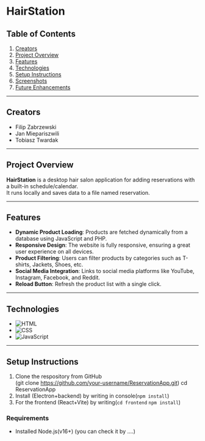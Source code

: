 


# HairStation

## Table of Contents
1. [Creators](#creators)
2. [Project Overview](#project-overview)
3. [Features](#features)
4. [Technologies](#technologies)
5. [Setup Instructions](#setup-instructions)
6. [Screenshots](#screenshots)
7. [Future Enhancements](#future-enhancements)

---

## Creators
- Filip Zabrzewski<br>
- Jan Miepariszwili<br>
- Tobiasz Twardak

---

## Project Overview
**HairStation** is a desktop hair salon application for adding reservations with a built-in schedule/calendar. <br>
It runs locally and saves data to a file named reservation.

---

## Features
- **Dynamic Product Loading**: Products are fetched dynamically from a database using JavaScript and PHP.
- **Responsive Design**: The website is fully responsive, ensuring a great user experience on all devices.
- **Product Filtering**: Users can filter products by categories such as T-shirts, Jackets, Shoes, etc.
- **Social Media Integration**: Links to social media platforms like YouTube, Instagram, Facebook, and Reddit.
- **Reload Button**: Refresh the product list with a single click.

---

## Technologies
- ![HTML](https://img.shields.io/badge/HTML-orange)
- ![CSS](https://img.shields.io/badge/CSS-lightblue)
- ![JavaScript](https://img.shields.io/badge/JavaScript-yellow)

---

## Setup Instructions
1. Clone the respository from GitHub<br>(git clone https://github.com/your-username/ReservationApp.git)
cd ReservationApp
2. Install (Electron+backend) by writing in console(`npm install`)
3. For the frontend (React+Vite) by writing(`cd frontend` `npm install`)
### Requirements
- Installed Node.js(v16+) (you can check it by ....)

 